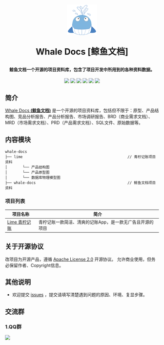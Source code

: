 <p align="center">
	<img alt="logo" height="100px" width="100px" src="./public/images/logo/whale_docs_logo.png">
</p>
<h1 align="center" style="margin: 30px 0 30px; font-weight: bold;">Whale Docs [鲸鱼文档]</h1>
<h4 align="center">鲸鱼文档一个开源的项目资料库，包含了项目开发中所用到的各种资料数据。</h4>
<p align="center">
	<a><img src="https://img.shields.io/github/stars/feiyu-rs/whale-docs?style=social"></a>
    <a><img src="https://img.shields.io/github/forks/feiyu-rs/whale-docs?style=social"></a>
	<a><img src="https://img.shields.io/github/issues/feiyu-rs/whale-docs"></a>
	<a><img src="https://img.shields.io/github/repo-size/feiyu-rs/whale-docs"></a>
	<a><img src="https://img.shields.io/badge/WhaleDocs-v1.0.0-brightgreen"></a>
	<a><img src="https://img.shields.io/github/license/feiyu-rs/whale-docs"></a>
</p>


## 简介

[Whale Docs **(鲸鱼文档)**](https://github.com/feiyu-rs/project-docs) 是一个开源的项目资料库，包括但不限于：原型、产品结构图、竞品分析报告、产品分析报告、市场调研报告、BRD（商业需求文档）、MRD（市场需求文档）、PRD（产品需求文档）、SQL文件、原始数据等。

## 内容模块

~~~
whale-docs
├── lime                                                // 青柠记账项目资料
│       └── 产品结构图
│       └── 产品原型图
│       └── 数据库物理模型图
├── whale-docs                                          // 鲸鱼文档项目资料
~~~

### 项目列表

| 项目名称                                          | 简介                                                      |
|--------------------------------------------------|-----------------------------------------------------------|
| [Lime 青柠记账](https://github.com/feiyu-rs/lime-app)                                     | 青柠记账一款简洁、清爽的记账App，是一款无广告且开源的项目     |

## 关于开源协议

改项目为开源产品，遵循 [Apache License 2.0](https://github.com/feiyu-rs/project-docs/blob/main/LICENSE) 开源协议。 允许商业使用，但务必保留作者、Copyright信息。

## 其他说明

- 欢迎提交 [issues](https://github.com/feiyu-rs/project-docs/issues) ，提交请填写清楚遇到问题的原因、环境、复显步骤。

## 交流群

### 1.QQ群

<a href="https://qm.qq.com/cgi-bin/qm/qr?k=VAR9Bpbxa_gF5xhaMHr2bZ6yMfyu3Q4N&jump_from=webapi"><img src="https://img.shields.io/badge/%E5%8F%AF%E5%8A%A0-665914335-brightgreen"></a>